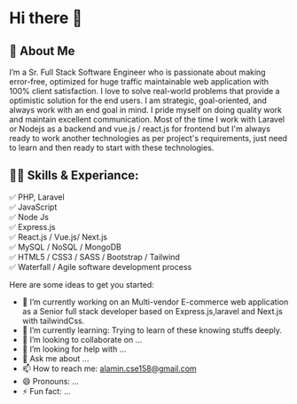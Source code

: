 # Hi there 👋

## 🚀 About Me
I’m a Sr. Full Stack Software Engineer who is passionate about making error-free, optimized for huge traffic maintainable web application with 100% client satisfaction.  I love to solve real-world problems that provide a optimistic solution for the end users. I am strategic, goal-oriented, and always work with an end goal in mind. I pride myself on doing quality work and maintain excellent communication. Most of the time I work with Laravel or Nodejs as a backend and vue.js / react.js for frontend but I'm always ready to work another technologies as per project's requirements, just need to learn and then ready to start with these technologies. 

## 👨‍💻 Skills & Experiance: 
✅ PHP, Laravel <br> 
✅ JavaScript <br>
✅ Node Js<br>
✅ Express.js<br>
✅ React.js / Vue.js/ Next.js<br>
✅ MySQL / NoSQL / MongoDB<br>
✅ HTML5 / CSS3 / SASS / Bootstrap / Tailwind <br>
✅ Waterfall / Agile software development process <br>

Here are some ideas to get you started:
- 🔭 I’m currently working on an Multi-vendor E-commerce web application as a Senior full stack developer based on Express.js,laravel and Next.js with tailwindCss.
- 🌱 I’m currently learning: Trying to learn of these knowing stuffs deeply.
- 👯 I’m looking to collaborate on ...
- 🤔 I’m looking for help with ...
- 💬 Ask me about ...
- 📫 How to reach me: alamin.cse158@gmail.com
- 😄 Pronouns: ...
- ⚡ Fun fact: ...

